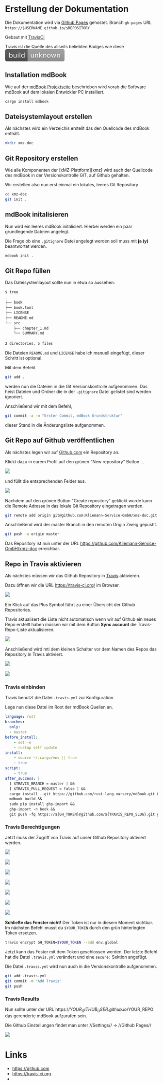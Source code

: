# Erstellung der Dokumentation

Die Dokumentation wird via [Github Pages][gh-pages] gehostet.
Branch `gh-pages`
URL `https://$USERNAME.github.io/$REPOSITORY`

Gebaut mit [TravisCI][travis]

Travis ist die Quelle des allseits beliebten Badges wie diese ![Travis Buildstatus][travis-status]

## Installation mdBook

Wie auf der [mdBook Projektseite][mdbook] beschrieben wird vorab die Software mdBook auf dem lokalen Entwickler PC installiert.

```bash
cargo install mdbook
```

## Dateisystemlayout erstellen

Als nächstes wird ein Verzeichis erstellt das den Quellcode des mdBook enthält.

```bash
mkdir xmz-doc
```

## Git Repository erstellen

Wie alle Komponenten der [xMZ-Plattform][xmz] wird auch der Quellcode des mdBook in der Versionskontrolle GIT, auf Github gehalten.

Wir erstellen also nun erst einmal ein lokales, leeres Git Repository

```bash
cd xmz-doc
git init .
```

## mdBook initalisieren

Nun wird ein leeres mdBook initalisiert. Hierbei werden ein paar grundlegende Dateien angelegt.

Die Frage ob eine `.gitignore` Datei angelegt werden soll muss mit **ja (y)** beantwortet werden.

```bash
mdbook init .
```

## Git Repo füllen

Das Dateisystemlayout sollte nun in etwa so aussehen:

```bash
$ tree
.
├── book
├── book.toml
├── LICENSE
├── README.md
└── src
    ├── chapter_1.md
    └── SUMMARY.md

2 directories, 5 files
```

Die Dateien `README.md` und `LICENSE` habe ich manuell eingefügt, dieser Schritt ist optional.

Mit dem Befehl

```bash
git add .
```

werden nun die Dateien in die Git Versionskontrolle aufgenommen. Das heist Dateien und Ordner die in der `.gitignore` Datei gelistet sind werden ignoriert.

Anschließend wir mit dem Befehl,

```bash
git commit -a -m "Erster Commit, mdBook Grundstruktur"
```

dieser Stand in die Änderungsliste aufgenommen.

## Git Repo auf Github veröffentlichen

Als nächstes legen wir auf [Github.com][github] ein Repository an.

Klickt dazu in eurem Profil auf den grünen "New repository" Button ...

![][00-github]

und füllt die entsprechenden Felder aus.

![][01-github]

Nachdem auf den grünen Button "Create repository" geklickt wurde kann die Remote Adresse in das lokale Git Repository eingetragen werden.

```bash
git remote add origin git@github.com:Kliemann-Service-GmbH/xmz-doc.git
```

Anschließend wird der master Branch in den remoten Origin Zweig gepusht.

```bash
git push -u origin master
```

Das Repository ist nun unter der URL https://github.com/Kliemann-Service-GmbH/xmz-doc erreichbar.

## Repo in Travis aktivieren

Als nächstes müssen wir das Github Repository in [Travis][travis] aktivieren.

Dazu öffnen wir die URL https://travis-ci.org/ im Browser.

![][travis-repo-00]

Ein Klick auf das Plus Symbol führt zu einer Übersicht der Github Repositories.

Travis aktualisert die Liste nicht automatisch wenn wir auf Github ein neues Repo erstellt haben müssen wir mit dem Button **Sync account** die Travis-Repo-Liste aktualisieren.

![][travis-repo-01]

Anschließend wird mti dem kleinen Schalter vor dem Namen des Repos das Repository in Travis aktiviert.

![][travis-repo-02]

![][travis-repo-03]

### Travis einbinden

Travis benutzt die Datei `.travis.yml` zur Konfiguration.

Lege nun diese Datei im Root der mdBook Quellen an.

```yml
language: rust
branches:
  only:
  - master
before_install:
    - set -e
    - rustup self update
install:
    - source ~/.cargo/env || true
    - true
script:
    - true
after_success: |
  [ $TRAVIS_BRANCH = master ] &&
  [ $TRAVIS_PULL_REQUEST = false ] &&
  cargo install --git https://github.com/rust-lang-nursery/mdBook.git &&
  mdbook build &&
  sudo pip install ghp-import &&
  ghp-import -n book &&
  git push -fq https://${GH_TOKEN}@github.com/${TRAVIS_REPO_SLUG}.git gh-pages
```

### Travis Berechtigungen

Jetzt muss der Zugriff von Travis auf unser Github Repository aktiviert werden.

![][00]

![][01]

![][02]

![][03]

![][04]

![][05]

![][06]

**Schließe das Fenster nicht!** Der Token ist nur in diesem Moment sichtbar. Im nächsten Befehl musst du `$YOUR_TOKEN` durch den grün hinterlegten Token ersetzen.

```bash
travis encrypt GH_TOKEN=$YOUR_TOKEN --add env.global
```

Jetzt kann das Fester mit dem Token geschlossen werden. Der letzte Befehl hat die Datei `.travis.yml` verändert und eine `secure:` Sektion angefügt.

Die Datei `.travis.yml` wird nun auch in die Versionskontrolle aufgenommen.

```bash
git add .travis.yml
git commit -m "Add Travis"
git push
```

### Travis Results

Nun sollte unter der URL https://$YOUR_GITHUB_USER.github.io/$YOUR_REPO das gerenderte mdBook aufzurufen sein.

Die Github Einstellungen findet man unter //Settings// -> //Github Pages//

![][07]


# Links

* https://github.com
* https://travis-ci.org
*

[blog]: https://hoverbear.org/2015/03/07/rust-travis-github-pages/
[gh-pages]: https://pages.github.com/
[travis]: https://travis-ci.org
[mdbook]: https://github.com/rust-lang-nursery/mdBook
[github]: https://github.com



[travis-status]: images/Erstellung-Dokumentation/travis-unknown.svg
[00]: images/Erstellung-Dokumentation/00-Settings.png
[01]: images/Erstellung-Dokumentation/01-click-Developer-settings.png
[02]: images/Erstellung-Dokumentation/02-click-Personal-access-tokens.png
[03]: images/Erstellung-Dokumentation/03-click-Generate-new-token.png
[04]: images/Erstellung-Dokumentation/04-fill-in-Token-description.png
[05]: images/Erstellung-Dokumentation/05-tick-public_repo.png
[06]: images/Erstellung-Dokumentation/06-click-Generate-token.png
[07]: images/Erstellung-Dokumentation/07-search-Settings-Github-Pages-your-side-should-up-and-running-now.png

[00-github]: images/Erstellung-Dokumentation/00-github-New-repository.png
[01-github]: images/Erstellung-Dokumentation/01-github-Create-new-repository.png

[travis-repo-00]: images/Erstellung-Dokumentation/travis-repo-00-new.png
[travis-repo-01]: images/Erstellung-Dokumentation/travis-repo-01-Sync-account.png
[travis-repo-02]: images/Erstellung-Dokumentation/travis-repo-02-Repo-disabled.png
[travis-repo-03]: images/Erstellung-Dokumentation/travis-repo-03-Repo-enabled.png
